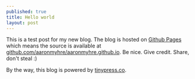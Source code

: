 ```yaml
---
published: true
title: Hello world
layout: post
---
```

This is a test post for my new blog. The blog is hosted on [Github Pages](http://pages.github.com/) which means the source is available at [github.com/aaronmyhre/aaronmyhre.github.io](http://github.com/aaronmyhre/aaronmyhre.github.io). Be nice. Give credit. Share, don't steal :)

By the way, this blog is powered by [tinypress.co](https://tinypress.co).